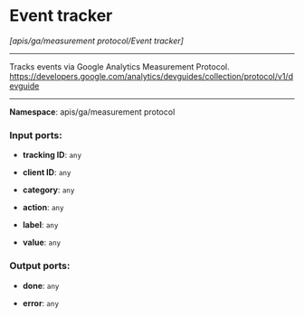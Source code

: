 # Event tracker

_[apis/ga/measurement protocol/Event tracker]_

---

Tracks events via Google Analytics Measurement Protocol.
https://developers.google.com/analytics/devguides/collection/protocol/v1/devguide

---

__Namespace__: apis/ga/measurement protocol

### Input ports:

* __tracking ID__: ` any `


* __client ID__: ` any `


* __category__: ` any `


* __action__: ` any `


* __label__: ` any `


* __value__: ` any `

### Output ports:

* __done__: ` any `


* __error__: ` any `


